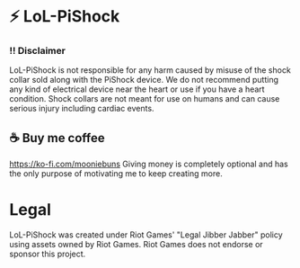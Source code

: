 # ⚡ LoL-PiShock
### ‼️ Disclaimer
LoL-PiShock is not responsible for any harm caused by misuse of the shock collar sold along with the PiShock device. We do not recommend putting any kind of electrical device near the heart or use if you have a heart condition. Shock collars are not meant for use on humans and can cause serious injury including cardiac events.
## ☕ Buy me coffee
https://ko-fi.com/mooniebuns
Giving money is completely optional and has the only purpose of motivating me to keep creating more.










# Legal
LoL-PiShock was created under Riot Games' "Legal Jibber Jabber" policy using assets owned by Riot Games.  Riot Games does not endorse or sponsor this project.
